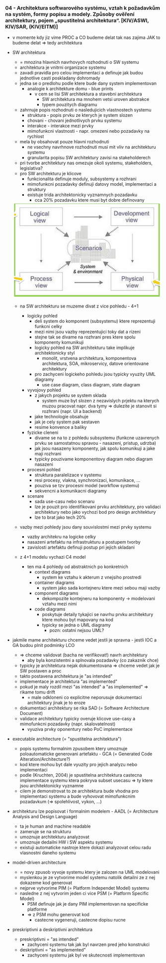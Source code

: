 ### 04 - Architektura softwarového systému, vztah k požadavkům na systém, formy popisu a modely. Způsoby ověření architektury, pojem „spustitelná architektura“. [KIV/ASWI, KIV/SAR, (KIV/EITM)]

- v momente kdy jiz vime PROC a CO budeme delat tak nas zajima JAK to budeme delat => tedy architektura
- SW architektura
  - = mnozina hlavnich navrhovych rozhodnuti o SW systemu
  - architektura je vnitrni organizace systemu
  - zavadi pravidla pro celou implementaci a definuje jak budou jednotlive casti poskladany dohromady
  - jedna se o predlohu podle ktere bude dany system implementovan
    - analogie k architekture domu - blue prints
      - v cem se lisi SW architektura a stavebni architektura
        - SW architektura ma mnohem vetsi uroven abstrakce
        - typem pouzitych diagramu
  - zahrnuje popis rozhodnuti o nasledujicich vlastnostech systemu
    - struktura - popis prvku ze kterych je system slozen
    - chovani - chovani jednotlivych prvku systemu
    - interakce - interakce mezi prvky
    - mimofunkcni vlastnosti - napr. omezeni nebo pozadavky na rychlost
  - mela by obsahovat pouze hlavni rozhodnuti
    - ne vsechny navrhnove rozhodnuti musi mit vliv na architekturu systemu
    - granularita popisu SW architektury zavisi na stakeholderech
  - pri tvorbe architektury nas omezuje okoli systemu, stakeholders, legislativa?
  - pro SW architekturu je klicove
    - funkcionalita definuje moduly, subsystemy a rozhrani
    - mimofunkcni pozadavky definuji datovy model, implementaci a struktury
    - existuje trida architektonicky vyznamnych pozadavku
      - cca 20% pozadavku ktere musi byt dobre definovany

  <img src="img/04/01.png">

  - na SW architekturu se muzeme divat z vice pohledu - 4+1
    - logicky pohled
      - deli system do komponent (subsystemu) ktere reprezentuji funkcni celky
      - mezi nimi jsou vazby reprezentujici toky dat a rizeni
      - stejne tak se divame na rozhrani pres ktere spolu komponenty komunikuji
      - logicky pohled na SW architekturu take implikuje architektonicky styl
        - monolit, vrstvena architektura, komponentova architektura, SOA, mikroservicy, datove orientovane architektury
      - pro zachyceni logickeho pohledu jsou typicky vyuzity UML diagramy
        - use case diagram, class diagram, state diagram
    - vyvojovy pohled
      - z jakych projektu se system sklada
        - system muze byt slozen z nezavislych prjektu na kterych muzou pracovat napr. dva tymy => dulezite je stanovit si rozhrani (napr. UI a backend)
      - jake technologie obsahuje
      - jak je cely system pak sestaven
      - resime konvence a baliky
    - fyzicke cleneni
      - divame se na to z pohledu subsystemu (funkcne uzavrenych prvku se samostatnou spravou - nasazeni, pristup, udrzba)
      - jak jsou nasazeny komponenty, jak spolu komunikuji a jake maji rozhrani
      - typicky pouzivame komponentovy diagram nebo diagram nasazeni
    - procesni pohled
      - struktura paralelizace v systemu
      - resi procesy, vlakna, synchronizaci, komunikace, ...
      - pouziva se tzv procesni model (workflow systemu)
      - sekvencni a komunikacni diagramy
    - scenare
      - sada use-casu nebo scenaru
      - lze je pouzit pro identifikovani prvku architektury, pro validaci architektury nebo jako vychozi bod pro design architektury
      - lze to brat jako tech 20%
  - vazby mezi pohledy jsou dany souvislostmi mezi prvky systemu
    - vazby architekru na logicke celky
    - nasazeni artefaktu na infrastrukturu a postupem tvorby
    - zavislosti artefaktu definuji postup pri jejich skladani

  - z 4+1 modelu vychazi C4 model
    - ten ma 4 pohledy od abstraktnich po konkretnich
      - context diagrams
        - system ke vztahu k akterum z vnejsiho prostredi
      - container diagrams
        - system jako sada kontejneru ktere mezi sebou maji vazby
      - component diagrams
        - dekompozite kontejneru na komponenty -> modelovani vztahu mezi nimi
      - code diagrams
        - poskytuje detaily tykajici se navrhu prvku architektury ktere mohou byt mapovany na kod
        - typicky se jedna o UML diagramy
          - pozn: ostatni nejsou UML?

- jakmile mame architekturu chceme vedet jestli je spravna - jestli IOC a GA budou plnit podminky LCO
  - => chceme validovat (bacha ne verifikovat!) navrh architektury
    - aby byla konzistentni a splnovala pozadavky (co zakaznik chce)
  - typicky je architektura nejak dokumentovana => chceme vedet jak je SW postaven a proc
  - takto postavena architektura je "as intended"
  - implementace je architektura "as implemented"
  - pokud je maly rozdil mezi "as intended" a "as implemented" => rikame tomu drift
    - = male odkloneni co explicitne neporusuje dokumentaci architektury jinak je to eroze
  - dokumentaci architektury se rika SAD (= Software Architecture Document)
  - validace architektury typicky overuje klicove use-casy a mimofunkcni pozadavky (napr. skalovatelnost)
    - vyuziva prvky oponentury nebo PoC implementace

- executable architecture (= "spustitelna architektura")
  - popis systemu formalnim zpusobem ktery umoznuje poloautomaticke generovani artefaktu - GCA (= Generated Code Alteration/Architecture?)
  - kod ktere mohou byt dale vyuzity pro jejich analyzu nebo implementaci
  - podle (Kruchten, 2004) je spustitelna architektura castecna implementace systemu ktera pokryva subset usecasu => ty ktere jsou architektonicky vyznamne
  - cilem je demonstrovat to ze architektura bude vhodna pro implementaci systemu a bude vyhovovat mimofunkcnim pozadavkum (=> spolehlivost, vykon, ...)

- architekturu lze popisovat i formalnim modelem - AADL (= Architecture Analysis and Design Language)
  - ta je human and machine readable
  - zameruje se na strukturu
  - umoznuje architekturu analyzovat
  - umoznuje dedailni HW i SW aspektu systemu
  - existuji automaticke nastroje ktere dokazi analyzovat celou radu vlasnostni daneho systemu

- model-driven architecture
  - = novy zpusob vyvoje systemu ktery je zalozen na UML modelovani
  - myslenkou je ze vytvorime model systemu natolik detailni ze z nej dokazeme kod generovat
  - nejprve vytvorime PIM (= Platform Independet Model) systemu
  - nasledne z nej vytvorim jeden ci vice PSM (= Platform Specific Model)
    - PSM definuje jak je dany PIM implementovan na specificke platforme
    - => z PSM mohu generovat kod
      - castecne vygeneruji, castecne dopisu rucne

- preskriptivni a deskriptivni architektura
  - preskriptivni = "as intended"
    - zachyceni systemu tak jak byl navrzen pred jeho konstrukci
  - deskriptivni = "as implemented"
    - zachyceni systemu jak byl ve skutecnosti implementovan
